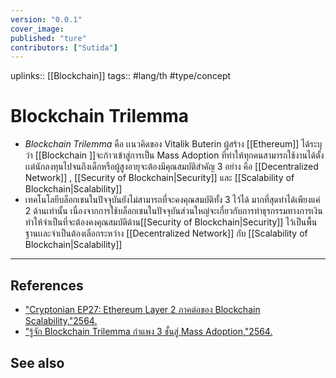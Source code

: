 ```yaml
---
version: "0.0.1"
cover_image:
published: "ture"
contributors: ["Sutida"]
---
```

uplinks:: [[Blockchain]]
tags:: #lang/th #type/concept

# Blockchain Trilemma
- *Blockchain Trilemma* คือ เเนวคิดของ Vitalik Buterin ผู้สร้าง [[Ethereum]] ได้ระบุว่า [[Blockchain ]]จะก้าวเข้าสู่การเป็น Mass Adoption ที่ทำให้ทุกคนสามารถใช้งานได้ตั้งเเต่นักลงทุนไปจนถึงเด็กหรือผู้สูงอายุจะต้องมีคุณสมบัติสำคัญ 3 อย่าง คือ [[Decentralized Network]] , [[Security  of Blockchain|Security]] และ [[Scalability of Blockchain|Scalability]]  
- เทคโนโลยีบล็อกเชนในปัจจุบันยังไม่สามารถที่จะคงคุณสมบัติทั้ง 3 ไว้ได้ มากที่สุดทำได้เพียงแค่ 2 ด้านเท่านั้น เนื่องจากการใช้บล็อกเชนในปัจจุบันส่วนใหญ่จะเกี่ยวกับการทำธุรกรรมทางการเงิน ทำให้จำเป็นที่จะต้องคงคุณสมบัติด้าน[[Security  of Blockchain|Security]] ไว้เป็นพื้นฐานเเละจำเป็นต้องเลือกระหว่าง [[Decentralized Network]] กับ [[Scalability of Blockchain|Scalability]]

---
## References
- ["Cryptonian EP27: Ethereum Layer 2 ภาคต่อของ Blockchain Scalability,"2564.](https://themomentum.co/cryptonian-ethereum-layer-2/)
- ["รู้จัก Blockchain Trilemma กำแพง 3 ชั้นสู่ Mass Adoption,"2564.](https://www.finnomena.com/bitkub/blockchain-trilemma/)

## See also


